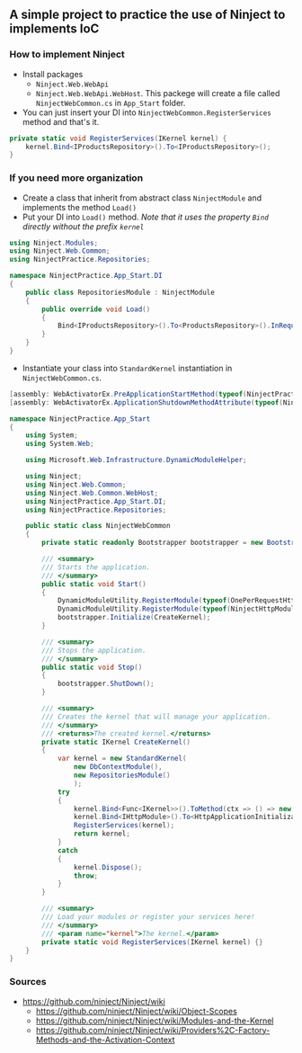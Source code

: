 ## A simple project to practice the use of Ninject to implements IoC

### How to implement Ninject
- Install packages
    - `Ninject.Web.WebApi`
    - `Ninject.Web.WebApi.WebHost`. This packege will create a file called `NinjectWebCommon.cs` in `App_Start` folder.
- You can just insert your DI into `NinjectWebCommon.RegisterServices` method and that's it.
```csharp
private static void RegisterServices(IKernel kernel) {
    kernel.Bind<IProductsRepository>().To<IProductsRepository>();
}
```

### If you need more organization
- Create a class that inherit from abstract class `NinjectModule` and implements the method `Load()`
- Put your DI into `Load()` method. *Note that it uses the property `Bind` directly without the prefix `kernel`*
```csharp
using Ninject.Modules;
using Ninject.Web.Common;
using NinjectPractice.Repositories;

namespace NinjectPractice.App_Start.DI
{
    public class RepositoriesModule : NinjectModule
    {
        public override void Load()
        {
            Bind<IProductsRepository>().To<ProductsRepository>().InRequestScope();
        }
    }
}
```
- Instantiate your class into `StandardKernel` instantiation in `NinjectWebCommon.cs`.
```csharp
[assembly: WebActivatorEx.PreApplicationStartMethod(typeof(NinjectPractice.App_Start.NinjectWebCommon), "Start")]
[assembly: WebActivatorEx.ApplicationShutdownMethodAttribute(typeof(NinjectPractice.App_Start.NinjectWebCommon), "Stop")]

namespace NinjectPractice.App_Start
{
    using System;
    using System.Web;

    using Microsoft.Web.Infrastructure.DynamicModuleHelper;

    using Ninject;
    using Ninject.Web.Common;
    using Ninject.Web.Common.WebHost;
    using NinjectPractice.App_Start.DI;
    using NinjectPractice.Repositories;

    public static class NinjectWebCommon
    {
        private static readonly Bootstrapper bootstrapper = new Bootstrapper();

        /// <summary>
        /// Starts the application.
        /// </summary>
        public static void Start()
        {
            DynamicModuleUtility.RegisterModule(typeof(OnePerRequestHttpModule));
            DynamicModuleUtility.RegisterModule(typeof(NinjectHttpModule));
            bootstrapper.Initialize(CreateKernel);
        }

        /// <summary>
        /// Stops the application.
        /// </summary>
        public static void Stop()
        {
            bootstrapper.ShutDown();
        }

        /// <summary>
        /// Creates the kernel that will manage your application.
        /// </summary>
        /// <returns>The created kernel.</returns>
        private static IKernel CreateKernel()
        {
            var kernel = new StandardKernel(
                new DbContextModule(),
                new RepositoriesModule()
                );
            try
            {
                kernel.Bind<Func<IKernel>>().ToMethod(ctx => () => new Bootstrapper().Kernel);
                kernel.Bind<IHttpModule>().To<HttpApplicationInitializationHttpModule>();
                RegisterServices(kernel);
                return kernel;
            }
            catch
            {
                kernel.Dispose();
                throw;
            }
        }

        /// <summary>
        /// Load your modules or register your services here!
        /// </summary>
        /// <param name="kernel">The kernel.</param>
        private static void RegisterServices(IKernel kernel) {}
    }
}
```

### Sources
- https://github.com/ninject/Ninject/wiki
    - https://github.com/ninject/Ninject/wiki/Object-Scopes
    - https://github.com/ninject/Ninject/wiki/Modules-and-the-Kernel
    - https://github.com/ninject/Ninject/wiki/Providers%2C-Factory-Methods-and-the-Activation-Context
